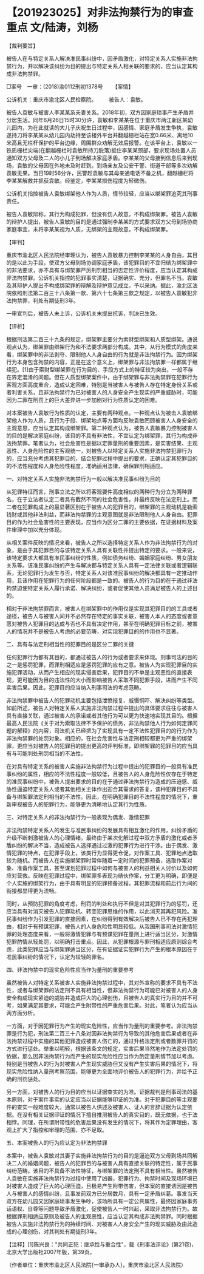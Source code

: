 # 【201923025】对非法拘禁行为的审查重点 文/陆涛，刘杨

【裁判要旨】

被告人在与特定关系人解决准民事纠纷中，因矛盾激化，对特定关系人实施非法拘禁行为，并以解决该纠纷为目的提出与特定关系人相关联的要求的，应当认定其构成非法拘禁罪。

□案号　一审：(2018)渝0112刑初1378号 　　【案情】

公诉机关：重庆市渝北区人民检察院。 　　被告人：袁敏。

被告人袁敏与被害人李某某系夫妻关系。2018年初，双方因家庭琐事产生矛盾并分居生活。同年6月26日15时30分许，袁敏和李某某在位于重庆市两江新区某幼儿园内，为在此就读的大儿子庆祝生日过程中，因感情、家庭矛盾发生争执，袁敏遂持刀将李某某从幼儿园内劫持至该楼外平台并翻越栅栏站在宽0.66米、离地10米高且无栏杆保护的平台边缘，周围群众劝解无效后报警。在该平台上，袁敏以一铁质栅栏尖端(在翻越栅栏时袁敏所持刀脱落)抵住李某某颈部，要求现场处置人员通知双方父母及二人的小儿子到场解决家庭矛盾。李某某的父母接到信息后来到现场，袁敏的父母因在外地未及时赶到。到场亲友及公安干警、街道干部等多次劝解袁敏无果。当日19时56分许，民警趁袁敏与其母亲通电话不备之机，翻越栅栏将李某某解救并抓获袁敏。经鉴定，李某某损伤程度为轻微伤。

公诉机关指控被告人袁敏绑架他人作为人质，情节较轻，应当以绑架罪追究其刑事责任。

被告人袁敏辩称，其行为构成犯罪，但没有伤人故意，不构成绑架罪。被告人袁敏的辩护人提出，被告人袁敏的目的是通过强制李某某的方式要求双方父母到场协商家庭事宜，未将李某某视为人质，无绑架的主观故意，不构成绑架罪。

【审判】

重庆市渝北区人民法院经审理认为，被告人袁敏暴力控制李某某的人身自由，其目的是以此为手段，使双方父母到场协调家庭矛盾，该犯罪目的不宜归结为绑架罪中的非法要求，亦不具有与绑架罪严厉刑罚相当的否定性评价程度，应当认定其构成非法拘禁罪。公诉机关指控的犯罪事实清楚，证据确实、充分，但罪名不当。袁敏及其辩护人提出不构成绑架罪的辩解及辩护意见成立，予以采纳。据此，渝北区法院依照刑法第二百三十八条第一款、第六十七条第三款之规定，以被告人袁敏犯非法拘禁罪，判处有期徒刑3年。

一审宣判后，被告人未上诉，公诉机关末提出抗诉，判决已生效。

【评析】

根据刑法第二百三十九条的规定，绑架罪主要分为索财型绑架和人质型绑架。通说观点认为，绑架罪由绑架行为和不法要求两部分构成。其中，从行为模式的角度来看，绑架罪中的非法剥夺、限制他人人身自由的行为就是非法拘禁行为。因为绑架行为本身包含拘禁的内容，正是在这个意义上，绑架罪与非法拘禁罪一样都属于继续犯。\[1\]由于索财型绑架罪在行为目的、手段方式上的特征较为突出，一般不存在界定混淆的问题。但在人质型绑架案件中，由于绑架罪与非法拘禁罪在犯罪行为客观方面高度重合，造成认定困难，特别是当被害人与被告人存在特定身份关系或者利害关系，且非法拘禁行为已对被害人的人身安全产生现实的严重威胁时，可能因为二罪在刑罚上的巨大差异进一步加剧对行为性质认定的困难。

对本案被告人袁敏行为性质的认定，主要有两种观点。一种观点认为被击人袁敏绑架他人作为人质，且行为于段、绑架地点等方面均反映袁敏罔顾被害人人身安全的主观意思，应当认定其构成绑架罪。第二种观点认为，被告人袁敏暴力控制被害人的目的是解决家庭纠纷，该目的不具有非法性，不宜认定为绑架罪，其行为构成非法拘禁罪。笔者认为，社会危害性是据以定罪量刑的重要因素，是实害结果、主观恶性、人身危险性的主客观统一，对被告人以特定关系人实施非法拘禁犯罪行为的，应当充分考虑其犯罪目的，结合犯罪过程中提出的要求，正确认定其犯罪目的的不法性程度和人身危险性程度，准确适用法律，确保罪刑相适应。

一、对特定关系人实施非法拘禁行为一般以解决准民事纠纷为目的

从犯罪特征而言，刑事立法之所以将客观要件高度相似的两种行为分立为两种罪名，在于立法者认定二者具有截然不同的社会危害性，并最终反映在法定刑上。而二者在犯罪构成上的最显著区别在于被告人的犯罪目的，绑架罪的主观动机是勒索钱财或其他非法利益，而非法拘禁罪的主观意图就是非法限制他人人身自由。犯罪目的作为社会危害性的主要表现，应当作为区分二罪的主要依据，在证据材料及案件审理中加以充分体现。

从相关案件反映的情况来看，被告人之所以选择特定关系人作为非法拘禁行为的对象，是由于其犯罪目的与该特定关系人具有关联性并提出特定的要求。一般来说，该特定要求大都具有准民事纠纷的性质，例如债务纠纷、婚姻家庭纠纷、男女朋友关系等。该准民事纠纷的产生与解决都与特定关系人具有一定法律关联或者逻辑联系，无论犯罪行为发生与否，特定关系人对该准民事纠纷的解决都具有一定推动作用，且该作用在犯罪行为的任何阶段都是一致的。被告人的行为目的在于通过非法拘禁迫使特定关系人履行承诺、解决纠纷，或者促使其他人员满足被告人的上述目的。

相对于非法拘禁罪而言，被害人在绑架罪中的作用仅是实现其犯罪目的的工具或者途径，被告人与被害人间并不必然存在特定的事实关联，被害人本人的态度或者意愿对被告人犯罪目的达成与否也不具有决定作用，甚至在明确犯罪目标之前，被害人的情况并不是被告人考虑的必要范畴，对实现犯罪目的的作用也不显著。

二、具有与法定刑相当性的犯罪目的是区分二罪的关键

任何犯罪行为都有其目的，都通过被告人的行为或者要求来体现。刑事司法的目的之一是惩罚犯罪，而罪刑相适应是惩罚犯罪的应有之意。被告人为实现犯罪目的实施犯罪活动，从而产生相应的现实侵害后果，犯罪目的不单是主观恶性的直接表现，更可能因为目的违法性的大小而影响被告人采取不同犯罪手段，进而产生不同实害后果。因此，犯罪目的应当纳入刑事司法的考虑范畴。

非法拘禁罪中被告人的犯罪动机主要包括泄愤报复、威慑恫吓、解决纠纷等类型。如前所述，被告人对特定关系人实施非法拘禁过程中提出的具体要求往往与被害人具有直接关联，通过被害人的承诺或者其他行为可以更为快速地实现其目的。根据最高人民法院《关于对为索取法律不予保护的债务，非法拘禁他人行为如何定罪问题的解释》的内容，司法机关已经把为了实现具有一定不法性犯罪目的的行为作为非法拘禁罪的处罚对象。相应的，在社会危害性与法定刑相较都更为严重的绑架罪，更应当对被告人的犯罪目的提出更高的评判标准，即绑架罪的犯罪目的应当具有与可能判处刑罚相当的不法性。

在对具有特定关系的被害人实施非法拘禁行为过程中提出的犯罪目的一般具有准民事纠纷的属性，相应的不法性程度一般较低，且被告人的人身危险性仅存在于特定的准民事纠纷中，被告人提出要求的目的在于通过非法拘禁行为造成的压迫感、威胁性逼迫特定关系人或者其他相关主体作出迎合其需求的答复，该种犯罪目的不具备与绑架罪法定刑相当的不法性。因此，在明确犯罪目的不法性程度的情况下，重新审视被告人的犯罪行为，能够更为清晰地认定其行为性质。

三、对特定关系人的非法拘禁行为一般表现为偶发、激情犯罪

非法拘禁特定关系人的发生与准民事纠纷的发展具有相互激化的作用，纠纷矛盾的升级不断刺激被告人的心理情绪，最终由于某次化解过程中双方矛盾的激化或者矛盾纠纷的解决不当，造成被告人选择通过过激的犯罪行为进行干涉。由于偶发、激情犯罪的特点，在犯罪手段上，该类行为显得更仓促，对作案工具、犯罪地点选取较为随机。而被告人在实施绑架罪时常伴随着一定时间的犯罪预备，选取作案对象、准备作案工具，甚至谋划犯罪过程中如何与被害人的利益相关人讨价以及如何应对营救。反映在犯罪过程中，绑架罪多表现为结伙作案，分工更为明确，即便是个人实施的绑架行为，由于具有明显的犯罪预备过程，其犯罪流程和前后行为间的衔接都显得更为流畅。

同时，从预防犯罪的角度考虑，刑罚的判处和执行不但是对其犯罪行为的惩罚，还应当具有对消灭被告人犯罪动机、转变犯罪思维的作用，以此消灭其再犯风险。准民事纠纷作为引发犯罪的直接因素，在纠纷得到有效解决后被告人已不存在再犯理由，相对于有预谋犯罪，被告人的人身危险性明显较低。从我国刑事司法对激情犯罪的处理态度来看，一般将激情犯罪与有预谋犯罪在量刑上进行适当区分，对激情犯罪酌情从轻处罚，以明确打击重点。因此，从犯罪根源与罪刑相适应原则综合考虑，此类犯罪应当与绑架罪适当区分，在有证据证实犯罪行为产生的根本原因在于准民事纠纷的情况下，认定为较轻的罪名。

四、非法拘禁中的现实危险性应当作为量刑的重要参考

虽然被告人对特定关系被害人实施非法拘禁过程中，其对外宣称的要求不具有不法性，或者与绑架罪的法定刑不具有相当性，但非法拘禁行为可能已对被害人的人身安全构成现实紧迫的威胁并造成巨大的心理创伤，且被告人的真实行为目的并不可考，如果满足其要求，可能会产生附带性的严重危害后果。对此，笔者认为应当从两方面分析。

一方面，对于因犯罪行为产生的现实危险性，应当作为量刑的重要参考。非法拘禁罪是行为犯，刑法第二百三十八条对因非法拘禁行为导致的其他危害后果或者在非法拘禁过程中实施的其他犯罪造成被害人伤亡的，通过升格法定刑或者数罪并罚的方式进行惩处。举重以明轻，根据该条文的规定，实害后果当然地作为法定处罚的依据，那么因非法拘禁行为而产生的现实危险性应当作为酌定量刑情节加以考虑。特别是当被告人的行为对被害人产生现实威胁但又没有产生实害后果的情况下，将现实危险性纳入量刑考察范围，能够更为全面地评价被告人的犯罪行为，并给予正确的刑罚惩处。

另一方面，对被告人的行为目的应当以证据查实的为准。证据裁判是刑事司法的基本原则，对于案件事实的认定应当以证据能够印证的为准。对于犯罪目的等主观要件的查实一般难度较大，通常以被告人供述及被害人、证人的言辞证据为认定依据。在没有相关证据印证的情况下擅自推测被告人的真实目的，既无依据，也于法相悖。同理，在所谓附带性的危害后果没有发生的情况下，将其作为定罪理由，客观上扩大了指控和审理的范围，亦不足取。

五、本案被告人的行为应认定为非法拘禁罪

本案中，被告人袁敏对其妻子实施非法拘禁行为的目的是逼迫双方父母到场共同解决二人的婚姻问题，被告人的犯罪目的与被害人具有直接关联的特定性，属于民事纠纷范畴。该目的不具备不法性特征，与绑架罪的法定刑不具有相当性。虽然被告人袁敏在实施非法拘禁行为过程中使用了凶器，犯罪行为、拘禁时间及现场环境已对被害人造成了巨大的心理压迫，且极易产生附带伤害，但本案的直接诱因是被告人与被害人的感情纠纷，且事发前双方已分居数月，具有一定矛盾纠葛。事发当天双方在幼儿园又因家庭琐事发生争吵，该场所具有一定公共属性，最终因家庭事务话语权、自尊等问题导致矛盾激化，促使被告人一时兴起，采取非法拘禁行为。故根据罪刑相适应原则及被告人的主观恶性，应当认定其构成非法拘禁罪。同时根据被告人实施非法拘禁行为的持续时间、对被害人人身安全产生的现实威胁及由此造成的心理创伤，对其判处有期徒刑3年。

【注释】\[1\]陈兴良："共同正犯：继承性与重合性"，载《刑事法评论》(第21卷)，北京大学出版社2007年版，第39页。

（作者单位：重庆市渝北区人民法院{一审承办人}，重庆市渝北区人民法院）